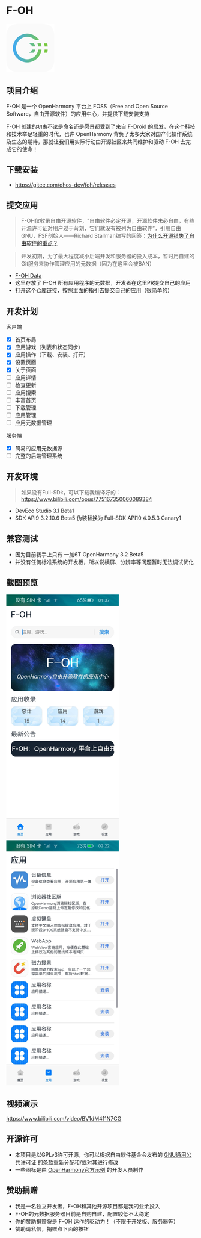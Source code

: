 # F-OH

<img src="entry/src/main/resources/base/media/icon.png" width="128px" />

## 项目介绍

F-OH 是一个 OpenHarmony 平台上 FOSS（Free and Open Source Software，自由开源软件）的应用中心，并提供下载安装支持

F-OH 创建的初衷不论是命名还是愿景都受到了来自 [F-Droid](https://f-droid.org) 的启发，在这个科技和技术举足轻重的时代，也许 OpenHarmony 背负了太多大家对国产化操作系统及生态的期待，那就让我们用实际行动由开源社区来共同维护和驱动 F-OH 去完成它的使命！

## 下载安装

- https://gitee.com/ohos-dev/foh/releases

## 提交应用

> F-OH仅收录自由开源软件，“自由软件必定开源，开源软件未必自由，有些开源许可证对用户过于苛刻，它们就没有被列为自由软件”，引用自由GNU，FSF创始人——Richard Stallman编写的回答：[为什么开源错失了自由软件的重点？](https://www.gnu.org/philosophy/open-source-misses-the-point.zh-cn.html)

> 开发初期，为了最大程度减小后端开发和服务器的投入成本，暂时用自建的Git服务来协作管理应用的元数据（因为在这里会被BAN）

- [F-OH Data](http://170.178.208.105:3000/ohos-dev/F-OH-Data)
- 这里存放了 F-OH 所有应用程序的元数据，开发者在这里PR提交自己的应用
- 打开这个仓库链接，按照里面的指引去提交自己的应用（很简单的）

## 开发计划

客户端

- [x] 首页布局
- [x] 应用游戏（列表和状态同步）
- [x] 应用操作（下载、安装、打开）
- [x] 设置页面
- [x] 关于页面
- [ ] 应用详情
- [ ] 检查更新
- [ ] 应用搜索
- [ ] 丰富首页
- [ ] 下载管理
- [ ] 应用管理
- [ ] 应用元数据管理

服务端

- [x] 简易的应用元数据源
- [ ] 完整的后端管理系统

## 开发环境

> 如果没有Full-SDk，可以下载我编译好的：https://www.bilibili.com/opus/775167350060089384

- DevEco Studio 3.1 Beta1
- SDK API9 3.2.10.6 Beta5 伪装替换为 Full-SDK API10 4.0.5.3 Canary1

## 兼容测试

- 因为目前我手上只有 一加6T OpenHarmony 3.2 Beta5
- 并没有任何标准系统的开发板，所以说横屏、分辨率等问题暂时无法调试优化

## 截图预览

<img src="screenshot/01.jpg" width="300px" />&emsp;<img src="screenshot/02.jpg" width="300px" />

## 视频演示

https://www.bilibili.com/video/BV1dM411N7CG

## 开源许可

- 本项目是以GPLv3许可开源，你可以根据自由软件基金会发布的 [GNU通用公共许可证](https://www.gnu.org/licenses/gpl.html) 的条款重新分配和/或对其进行修改
- 一些图标是由 [OpenHarmony官方示例](https://gitee.com/openharmony/applications_app_samples) 的开发人员制作

## 赞助捐赠

- 我是一名独立开发者，F-OH和其他开源项目都是我的业余投入
- F-OH的元数据服务器目前是自购自建，配置较低不太稳定
- 你的赞助捐赠将是 F-OH 运作的驱动力！（不限于开发板、服务器等）
- 赞助请私信，捐赠点下面的按钮
